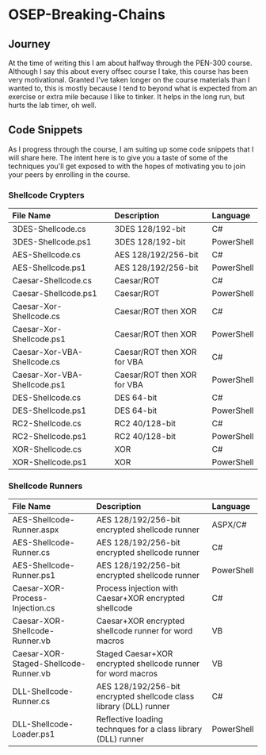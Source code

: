 # OSEP-Breaking-Chains

## Journey

At the time of writing this I am about halfway through the PEN-300 course. Although I say this about every offsec course I take, this course has been very motivational. Granted I've taken longer on the course materials than I wanted to, this is mostly because I tend to beyond what is expected from an exercise or extra mile because I like to tinker. It helps in the long run, but hurts the lab timer, oh well. 

## Code Snippets

As I progress through the course, I am suiting up some code snippets that I will share here. The intent here is to give you a taste of some of the techniques you'll get exposed to with the hopes of motivating you to join your peers by enrolling in the course. 

### Shellcode Crypters

| File Name | Description | Language
| :-- | :--| :--|
| 3DES-Shellcode.cs | 3DES 128/192-bit | C# |
| 3DES-Shellcode.ps1 | 3DES 128/192-bit | PowerShell |
| AES-Shellcode.cs | AES 128/192/256-bit | C# |
| AES-Shellcode.ps1 | AES 128/192/256-bit | PowerShell |
| Caesar-Shellcode.cs | Caesar/ROT | C# |
| Caesar-Shellcode.ps1 | Caesar/ROT | PowerShell |
| Caesar-Xor-Shellcode.cs | Caesar/ROT then XOR | C# |
| Caesar-Xor-Shellcode.ps1 | Caesar/ROT then XOR | PowerShell |
| Caesar-Xor-VBA-Shellcode.cs | Caesar/ROT then XOR for VBA | C# |
| Caesar-Xor-VBA-Shellcode.ps1 | Caesar/ROT then XOR for VBA | PowerShell |
| DES-Shellcode.cs | DES 64-bit | C# |
| DES-Shellcode.ps1 | DES 64-bit | PowerShell |
| RC2-Shellcode.cs | RC2 40/128-bit | C# |
| RC2-Shellcode.ps1 | RC2 40/128-bit | PowerShell |
| XOR-Shellcode.cs | XOR | C# |
| XOR-Shellcode.ps1 | XOR | PowerShell |

### Shellcode Runners

| File Name | Description | Language
| :-- | :--| :--|
| AES-Shellcode-Runner.aspx | AES 128/192/256-bit encrypted shellcode runner | ASPX/C# |
| AES-Shellcode-Runner.cs | AES 128/192/256-bit encrypted shellcode runner | C# |
| AES-Shellcode-Runner.ps1 | AES 128/192/256-bit encrypted shellcode runner | PowerShell |
| Caesar-XOR-Process-Injection.cs | Process injection with Caesar+XOR encrypted shellcode | C# |
| Caesar-XOR-Shellcode-Runner.vb | Caesar+XOR encrypted shellcode runner for word macros | VB |
| Caesar-XOR-Staged-Shellcode-Runner.vb | Staged Caesar+XOR encrypted shellcode runner for word macros | VB |
| DLL-Shellcode-Runner.cs | AES 128/192/256-bit encrypted shellcode class library (DLL) runner | C# |
| DLL-Shellcode-Loader.ps1 | Reflective loading technques for a class library (DLL) runner | PowerShell |
